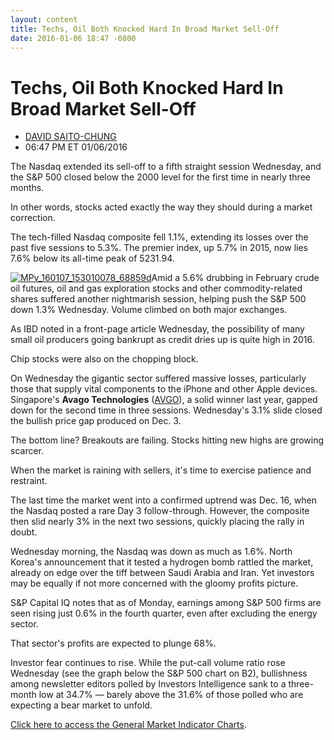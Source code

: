```yaml
---
layout: content
title: Techs, Oil Both Knocked Hard In Broad Market Sell-Off
date: 2016-01-06 18:47 -0800
---
```



Techs, Oil Both Knocked Hard In Broad Market Sell-Off
======================================================




* [DAVID SAITO-CHUNG](https://www.investors.com/author/chungd/ "Posts by DAVID SAITO-CHUNG")
* 06:47 PM ET 01/06/2016




The Nasdaq extended its sell-off to a fifth straight session Wednesday, and the S&P 500 closed below the 2000 level for the first time in nearly three months.


In other words, stocks acted exactly the way they should during a market correction.


The tech-filled Nasdaq composite fell 1.1%, extending its losses over the past five sessions to 5.3%. The premier index, up 5.7% in 2015, now lies 7.6% below its all-time peak of 5231.94.


[![MPv_160107_153010078_68859d](http://ibdcmsprod10/wp-content/uploads/2016/01/MPv_160107_153010078_68859d.gif)](http://ibdcmsprod10/wp-content/uploads/2016/01/MPv_160107_153010078_68859d.gif)Amid a 5.6% drubbing in February crude oil futures, oil and gas exploration stocks and other commodity-related shares suffered another nightmarish session, helping push the S&P 500 down 1.3% Wednesday. Volume climbed on both major exchanges.


As IBD noted in a front-page article Wednesday, the possibility of many small oil producers going bankrupt as credit dries up is quite high in 2016.


Chip stocks were also on the chopping block.


On Wednesday the gigantic sector suffered massive losses, particularly those that supply vital components to the iPhone and other Apple devices. Singapore's **Avago Technologies** ([AVGO](https://research.investors.com/quote.aspx?symbol=AVGO)), a solid winner last year, gapped down for the second time in three sessions. Wednesday's 3.1% slide closed the bullish price gap produced on Dec. 3.


The bottom line? Breakouts are failing. Stocks hitting new highs are growing scarcer.


When the market is raining with sellers, it's time to exercise patience and restraint.


The last time the market went into a confirmed uptrend was Dec. 16, when the Nasdaq posted a rare Day 3 follow-through. However, the composite then slid nearly 3% in the next two sessions, quickly placing the rally in doubt.


Wednesday morning, the Nasdaq was down as much as 1.6%. North Korea's announcement that it tested a hydrogen bomb rattled the market, already on edge over the tiff between Saudi Arabia and Iran. Yet investors may be equally if not more concerned with the gloomy profits picture.


S&P Capital IQ notes that as of Monday, earnings among S&P 500 firms are seen rising just 0.6% in the fourth quarter, even after excluding the energy sector.


That sector's profits are expected to plunge 68%.


Investor fear continues to rise. While the put-call volume ratio rose Wednesday (see the graph below the S&P 500 chart on B2), bullishness among newsletter editors polled by Investors Intelligence sank to a three-month low at 34.7% — barely above the 31.6% of those polled who are expecting a bear market to unfold.


[Click here to access the General Market Indicator Charts](https://www.investors.com/pdf/GMI_010716.pdf).




